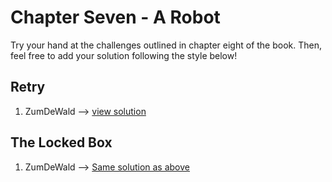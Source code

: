 # Chapter Seven - A Robot

Try your hand at the challenges outlined in chapter eight of the book. Then, feel free to add your solution following the style below!

## Retry

1. ZumDeWald --> [view solution](https://codepen.io/ZumDeWald/pen/wvMmoaE)

## The Locked Box

1. ZumDeWald --> [Same solution as above](https://codepen.io/ZumDeWald/pen/qBboqVj)
